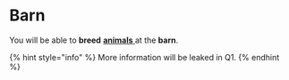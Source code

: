 # Barn

You will be able to **breed** [**animals** ](../characters/animals/)at the **barn**.

{% hint style="info" %}
More information will be leaked in Q1.
{% endhint %}
